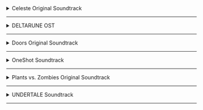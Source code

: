 <!-- files -->
<details>
<hr>
<summary>Celeste Original Soundtrack</summary>
<a class="link" href="Celeste Original Soundtrack/Celeste Original Soundtrack.png">Celeste Original Soundtrack.png</a><br>
<a class="link" href="Celeste Original Soundtrack/Prologue.mp3">Prologue.mp3</a><br>
<a class="link" href="Celeste Original Soundtrack/First Steps.mp3">First Steps.mp3</a><br>
<a class="link" href="Celeste Original Soundtrack/Resurrections.mp3">Resurrections.mp3</a><br>
<a class="link" href="Celeste Original Soundtrack/Awake.mp3">Awake.mp3</a><br>
<a class="link" href="Celeste Original Soundtrack/Postcard from Celeste Mountain.mp3">Postcard from Celeste Mountain.mp3</a><br>
<a class="link" href="Celeste Original Soundtrack/Checking In.mp3">Checking In.mp3</a><br>
<a class="link" href="Celeste Original Soundtrack/Spirit of Hospitality.mp3">Spirit of Hospitality.mp3</a><br>
<a class="link" href="Celeste Original Soundtrack/Scattered and Lost.mp3">Scattered and Lost.mp3</a><br>
<a class="link" href="Celeste Original Soundtrack/Golden.mp3">Golden.mp3</a><br>
<a class="link" href="Celeste Original Soundtrack/Anxiety.mp3">Anxiety.mp3</a><br>
<a class="link" href="Celeste Original Soundtrack/Quiet and Falling.mp3">Quiet and Falling.mp3</a><br>
<a class="link" href="Celeste Original Soundtrack/In the Mirror.mp3">In the Mirror.mp3</a><br>
<a class="link" href="Celeste Original Soundtrack/Madeline and Theo.mp3">Madeline and Theo.mp3</a><br>
<a class="link" href="Celeste Original Soundtrack/Starjump.mp3">Starjump.mp3</a><br>
<a class="link" href="Celeste Original Soundtrack/Reflection.mp3">Reflection.mp3</a><br>
<a class="link" href="Celeste Original Soundtrack/Confronting Myself.mp3">Confronting Myself.mp3</a><br>
<a class="link" href="Celeste Original Soundtrack/Little Goth.mp3">Little Goth.mp3</a><br>
<a class="link" href="Celeste Original Soundtrack/Reach for the Summit.mp3">Reach for the Summit.mp3</a><br>
<a class="link" href="Celeste Original Soundtrack/Exhale.mp3">Exhale.mp3</a><br>
<a class="link" href="Celeste Original Soundtrack/Heart of the Mountain.mp3">Heart of the Mountain.mp3</a><br>
<a class="link" href="Celeste Original Soundtrack/My Dearest Friends.mp3">My Dearest Friends.mp3</a><br>
</details><hr>
<details>
<hr>
<summary>DELTARUNE OST</summary>
<details>
<hr>
<summary>Chapter 1</summary>
<a class="link" href="DELTARUNE OST/Chapter 1/DELTARUNE Chapter 1 OST.png">DELTARUNE Chapter 1 OST.png</a><br>
<a class="link" href="DELTARUNE OST/Chapter 1/ANOTHER HIM.flac">ANOTHER HIM.flac</a><br>
<a class="link" href="DELTARUNE OST/Chapter 1/Beginning.flac">Beginning.flac</a><br>
<a class="link" href="DELTARUNE OST/Chapter 1/School.flac">School.flac</a><br>
<a class="link" href="DELTARUNE OST/Chapter 1/Susie.flac">Susie.flac</a><br>
<a class="link" href="DELTARUNE OST/Chapter 1/The Door.flac">The Door.flac</a><br>
<a class="link" href="DELTARUNE OST/Chapter 1/Cliffs.flac">Cliffs.flac</a><br>
<a class="link" href="DELTARUNE OST/Chapter 1/The Chase.flac">The Chase.flac</a><br>
<a class="link" href="DELTARUNE OST/Chapter 1/The Legend.flac">The Legend.flac</a><br>
<a class="link" href="DELTARUNE OST/Chapter 1/Lancer.flac">Lancer.flac</a><br>
<a class="link" href="DELTARUNE OST/Chapter 1/Rude Buster.flac">Rude Buster.flac</a><br>
<a class="link" href="DELTARUNE OST/Chapter 1/Empty Town.flac">Empty Town.flac</a><br>
<a class="link" href="DELTARUNE OST/Chapter 1/Weird Birds.flac">Weird Birds.flac</a><br>
<a class="link" href="DELTARUNE OST/Chapter 1/Field of Hopes and Dreams.flac">Field of Hopes and Dreams.flac</a><br>
<a class="link" href="DELTARUNE OST/Chapter 1/Fanfare (from Rose of Winter).flac">Fanfare (from Rose of Winter).flac</a><br>
<a class="link" href="DELTARUNE OST/Chapter 1/Lantern.flac">Lantern.flac</a><br>
<a class="link" href="DELTARUNE OST/Chapter 1/I'm Very Bad.flac">I'm Very Bad.flac</a><br>
<a class="link" href="DELTARUNE OST/Chapter 1/Checker Dance.flac">Checker Dance.flac</a><br>
<a class="link" href="DELTARUNE OST/Chapter 1/Quiet Autumn.flac">Quiet Autumn.flac</a><br>
<a class="link" href="DELTARUNE OST/Chapter 1/Scarlet Forest.flac">Scarlet Forest.flac</a><br>
<a class="link" href="DELTARUNE OST/Chapter 1/Thrash Machine.flac">Thrash Machine.flac</a><br>
<a class="link" href="DELTARUNE OST/Chapter 1/Vs. Lancer.flac">Vs. Lancer.flac</a><br>
<a class="link" href="DELTARUNE OST/Chapter 1/Basement.flac">Basement.flac</a><br>
<a class="link" href="DELTARUNE OST/Chapter 1/Imminent Death.flac">Imminent Death.flac</a><br>
<a class="link" href="DELTARUNE OST/Chapter 1/Vs. Susie.flac">Vs. Susie.flac</a><br>
<a class="link" href="DELTARUNE OST/Chapter 1/Card Castle.flac">Card Castle.flac</a><br>
<a class="link" href="DELTARUNE OST/Chapter 1/Rouxls Kaard.flac">Rouxls Kaard.flac</a><br>
<a class="link" href="DELTARUNE OST/Chapter 1/April 2012.flac">April 2012.flac</a><br>
<a class="link" href="DELTARUNE OST/Chapter 1/Hip Shop.flac">Hip Shop.flac</a><br>
<a class="link" href="DELTARUNE OST/Chapter 1/Gallery.flac">Gallery.flac</a><br>
<a class="link" href="DELTARUNE OST/Chapter 1/Chaos King.flac">Chaos King.flac</a><br>
<a class="link" href="DELTARUNE OST/Chapter 1/Darkness Falls.flac">Darkness Falls.flac</a><br>
<a class="link" href="DELTARUNE OST/Chapter 1/The Circus.flac">The Circus.flac</a><br>
<a class="link" href="DELTARUNE OST/Chapter 1/THE WORLD REVOLVING.flac">THE WORLD REVOLVING.flac</a><br>
<a class="link" href="DELTARUNE OST/Chapter 1/Friendship.flac">Friendship.flac</a><br>
<a class="link" href="DELTARUNE OST/Chapter 1/THE HOLY.flac">THE HOLY.flac</a><br>
<a class="link" href="DELTARUNE OST/Chapter 1/Your Power.flac">Your Power.flac</a><br>
<a class="link" href="DELTARUNE OST/Chapter 1/A Town Called Hometown.flac">A Town Called Hometown.flac</a><br>
<a class="link" href="DELTARUNE OST/Chapter 1/You Can Always Come Home.flac">You Can Always Come Home.flac</a><br>
<a class="link" href="DELTARUNE OST/Chapter 1/Don't Forget.flac">Don't Forget.flac</a><br>
<a class="link" href="DELTARUNE OST/Chapter 1/Before the Story.flac">Before the Story.flac</a><br>
</details><hr>
<details>
<hr>
<summary>Chapter 2</summary>
<a class="link" href="DELTARUNE OST/Chapter 2/DELTARUNE Chapter 2 OST.png">DELTARUNE Chapter 2 OST.png</a><br>
<a class="link" href="DELTARUNE OST/Chapter 2/Faint Glow.flac">Faint Glow.flac</a><br>
<a class="link" href="DELTARUNE OST/Chapter 2/Girl Next Door.flac">Girl Next Door.flac</a><br>
<a class="link" href="DELTARUNE OST/Chapter 2/My Castle Town.flac">My Castle Town.flac</a><br>
<a class="link" href="DELTARUNE OST/Chapter 2/Ohhhhohohoho!.flac">Ohhhhohohoho!.flac</a><br>
<a class="link" href="DELTARUNE OST/Chapter 2/Queen.flac">Queen.flac</a><br>
<a class="link" href="DELTARUNE OST/Chapter 2/A CYBER'S WORLD?.flac">A CYBER'S WORLD?.flac</a><br>
<a class="link" href="DELTARUNE OST/Chapter 2/A Simple Diversion.flac">A Simple Diversion.flac</a><br>
<a class="link" href="DELTARUNE OST/Chapter 2/Almost To The Guys!.flac">Almost To The Guys!.flac</a><br>
<a class="link" href="DELTARUNE OST/Chapter 2/Cool Beat.flac">Cool Beat.flac</a><br>
<a class="link" href="DELTARUNE OST/Chapter 2/When I Get Mad I Dance Like This.flac">When I Get Mad I Dance Like This.flac</a><br>
<a class="link" href="DELTARUNE OST/Chapter 2/Cyber Battle (Solo).flac">Cyber Battle (Solo).flac</a><br>
<a class="link" href="DELTARUNE OST/Chapter 2/When I Get Happy I Dance Like This.flac">When I Get Happy I Dance Like This.flac</a><br>
<a class="link" href="DELTARUNE OST/Chapter 2/Sound Studio.flac">Sound Studio.flac</a><br>
<a class="link" href="DELTARUNE OST/Chapter 2/Berdly.flac">Berdly.flac</a><br>
<a class="link" href="DELTARUNE OST/Chapter 2/Smart Race.flac">Smart Race.flac</a><br>
<a class="link" href="DELTARUNE OST/Chapter 2/Faint Courage (Game Over).flac">Faint Courage (Game Over).flac</a><br>
<a class="link" href="DELTARUNE OST/Chapter 2/WELCOME TO THE CITY.flac">WELCOME TO THE CITY.flac</a><br>
<a class="link" href="DELTARUNE OST/Chapter 2/Mini Studio.flac">Mini Studio.flac</a><br>
<a class="link" href="DELTARUNE OST/Chapter 2/Holiday Studio.flac">Holiday Studio.flac</a><br>
<a class="link" href="DELTARUNE OST/Chapter 2/Cool Mixtape.flac">Cool Mixtape.flac</a><br>
<a class="link" href="DELTARUNE OST/Chapter 2/HEY EVERY    !.flac">HEY EVERY    !.flac</a><br>
<a class="link" href="DELTARUNE OST/Chapter 2/Spamton.flac">Spamton.flac</a><br>
<a class="link" href="DELTARUNE OST/Chapter 2/NOW'S YOUR CHANCE TO BE A.flac">NOW'S YOUR CHANCE TO BE A.flac</a><br>
<a class="link" href="DELTARUNE OST/Chapter 2/Elegant Entrance.flac">Elegant Entrance.flac</a><br>
<a class="link" href="DELTARUNE OST/Chapter 2/Bluebird of Misfortune.flac">Bluebird of Misfortune.flac</a><br>
<a class="link" href="DELTARUNE OST/Chapter 2/Pandora Palace.flac">Pandora Palace.flac</a><br>
<a class="link" href="DELTARUNE OST/Chapter 2/KEYGEN.flac">KEYGEN.flac</a><br>
<a class="link" href="DELTARUNE OST/Chapter 2/Acid Tunnel of Love.flac">Acid Tunnel of Love.flac</a><br>
<a class="link" href="DELTARUNE OST/Chapter 2/It's Pronounced "Rules".flac">It's Pronounced "Rules".flac</a><br>
<a class="link" href="DELTARUNE OST/Chapter 2/Lost Girl.flac">Lost Girl.flac</a><br>
<a class="link" href="DELTARUNE OST/Chapter 2/Ferris Wheel.flac">Ferris Wheel.flac</a><br>
<a class="link" href="DELTARUNE OST/Chapter 2/Attack of the Killer Queen.flac">Attack of the Killer Queen.flac</a><br>
<a class="link" href="DELTARUNE OST/Chapter 2/Giga Size.flac">Giga Size.flac</a><br>
<a class="link" href="DELTARUNE OST/Chapter 2/Powers Combined.flac">Powers Combined.flac</a><br>
<a class="link" href="DELTARUNE OST/Chapter 2/Knock You Down !!.flac">Knock You Down !!.flac</a><br>
<a class="link" href="DELTARUNE OST/Chapter 2/The Dark Truth.flac">The Dark Truth.flac</a><br>
<a class="link" href="DELTARUNE OST/Chapter 2/Digital Roots.flac">Digital Roots.flac</a><br>
<a class="link" href="DELTARUNE OST/Chapter 2/Deal Gone Wrong.flac">Deal Gone Wrong.flac</a><br>
<a class="link" href="DELTARUNE OST/Chapter 2/BIG SHOT.flac">BIG SHOT.flac</a><br>
<a class="link" href="DELTARUNE OST/Chapter 2/A Real Boy!.flac">A Real Boy!.flac</a><br>
<a class="link" href="DELTARUNE OST/Chapter 2/Dialtone.flac">Dialtone.flac</a><br>
<a class="link" href="DELTARUNE OST/Chapter 2/sans..flac">sans..flac</a><br>
<a class="link" href="DELTARUNE OST/Chapter 2/Chill Jailbreak Alarm To Study And Relax To.flac">Chill Jailbreak Alarm To Study And Relax To.flac</a><br>
<a class="link" href="DELTARUNE OST/Chapter 2/You Can Always Come Home.flac">You Can Always Come Home.flac</a><br>
<a class="link" href="DELTARUNE OST/Chapter 2/Until Next Time.flac">Until Next Time.flac</a><br>
<a class="link" href="DELTARUNE OST/Chapter 2/Before The Story.flac">Before The Story.flac</a><br>
<a class="link" href="DELTARUNE OST/Chapter 2/Berdly (Rejected Concept).flac">Berdly (Rejected Concept).flac</a><br>
<a class="link" href="DELTARUNE OST/Chapter 2/KEYGEN (SPAMTON SWEEPSTAKES).flac">KEYGEN (SPAMTON SWEEPSTAKES).flac</a><br>
</details><hr>
</details><hr>
<details>
<hr>
<summary>Doors Original Soundtrack</summary>
<details>
<hr>
<summary>Volume 1</summary>
<a class="link" href="Doors Original Soundtrack/Volume 1/Doors (Original Game Soundtrack) Vol. 1.png">Doors (Original Game Soundtrack) Vol. 1.png</a><br>
<a class="link" href="Doors Original Soundtrack/Volume 1/Dawn Of The Doors.mp3">Dawn Of The Doors.mp3</a><br>
<a class="link" href="Doors Original Soundtrack/Volume 1/Elevator Jam.mp3">Elevator Jam.mp3</a><br>
<a class="link" href="Doors Original Soundtrack/Volume 1/Guiding Light.mp3">Guiding Light.mp3</a><br>
<a class="link" href="Doors Original Soundtrack/Volume 1/Here I Come.mp3">Here I Come.mp3</a><br>
<a class="link" href="Doors Original Soundtrack/Volume 1/Unhinged.mp3">Unhinged.mp3</a><br>
</details><hr>
<details>
<hr>
<summary>Volume 2</summary>
<a class="link" href="Doors Original Soundtrack/Volume 2/Doors (Original Game Soundtrack) Vol. 2.png">Doors (Original Game Soundtrack) Vol. 2.png</a><br>
<a class="link" href="Doors Original Soundtrack/Volume 2/Trailer Theme Remix.mp3">Trailer Theme Remix.mp3</a><br>
<a class="link" href="Doors Original Soundtrack/Volume 2/Elevator Jam Remix.mp3">Elevator Jam Remix.mp3</a><br>
<a class="link" href="Doors Original Soundtrack/Volume 2/Curious Light.mp3">Curious Light.mp3</a><br>
<a class="link" href="Doors Original Soundtrack/Volume 2/Jeff's Jingle.mp3">Jeff's Jingle.mp3</a><br>
<a class="link" href="Doors Original Soundtrack/Volume 2/Unhinged II.mp3">Unhinged II.mp3</a><br>
<a class="link" href="Doors Original Soundtrack/Volume 2/Elevator Jammed.mp3">Elevator Jammed.mp3</a><br>
</details><hr>
</details><hr>
<details>
<hr>
<summary>OneShot Soundtrack</summary>
<details>
<hr>
<summary>Solstice</summary>
<a class="link" href="OneShot Soundtrack/Solstice/Happily Ever After.jpg">Happily Ever After.jpg</a><br>
<a class="link" href="OneShot Soundtrack/Solstice/OneShot Solstice Soundtrack.png">OneShot Solstice Soundtrack.png</a><br>
<a class="link" href="OneShot Soundtrack/Solstice/Prelude.flac">Prelude.flac</a><br>
<a class="link" href="OneShot Soundtrack/Solstice/Deep Mines.flac">Deep Mines.flac</a><br>
<a class="link" href="OneShot Soundtrack/Solstice/Vestige.flac">Vestige.flac</a><br>
<a class="link" href="OneShot Soundtrack/Solstice/Sonder (extended).flac">Sonder (extended).flac</a><br>
<a class="link" href="OneShot Soundtrack/Solstice/Out of Protocol.flac">Out of Protocol.flac</a><br>
<a class="link" href="OneShot Soundtrack/Solstice/Panic.flac">Panic.flac</a><br>
<a class="link" href="OneShot Soundtrack/Solstice/Collapse.flac">Collapse.flac</a><br>
<a class="link" href="OneShot Soundtrack/Solstice/Navigate (extended).flac">Navigate (extended).flac</a><br>
<a class="link" href="OneShot Soundtrack/Solstice/The FIrst Universe.flac">The FIrst Universe.flac</a><br>
<a class="link" href="OneShot Soundtrack/Solstice/Aviator.flac">Aviator.flac</a><br>
<a class="link" href="OneShot Soundtrack/Solstice/Eleventh Hour.flac">Eleventh Hour.flac</a><br>
<a class="link" href="OneShot Soundtrack/Solstice/Rue.flac">Rue.flac</a><br>
<a class="link" href="OneShot Soundtrack/Solstice/The Author.flac">The Author.flac</a><br>
<a class="link" href="OneShot Soundtrack/Solstice/The World Machine.flac">The World Machine.flac</a><br>
<a class="link" href="OneShot Soundtrack/Solstice/Encounter.flac">Encounter.flac</a><br>
<a class="link" href="OneShot Soundtrack/Solstice/Solstice.flac">Solstice.flac</a><br>
<a class="link" href="OneShot Soundtrack/Solstice/Sunrise.flac">Sunrise.flac</a><br>
<a class="link" href="OneShot Soundtrack/Solstice/In Memory.flac">In Memory.flac</a><br>
<a class="link" href="OneShot Soundtrack/Solstice/Epilogue.flac">Epilogue.flac</a><br>
<a class="link" href="OneShot Soundtrack/Solstice/Homesick.flac">Homesick.flac</a><br>
<a class="link" href="OneShot Soundtrack/Solstice/Inventory.flac">Inventory.flac</a><br>
<a class="link" href="OneShot Soundtrack/Solstice/Simpler Secrets.flac">Simpler Secrets.flac</a><br>
<a class="link" href="OneShot Soundtrack/Solstice/First Flight.flac">First Flight.flac</a><br>
<a class="link" href="OneShot Soundtrack/Solstice/The Simulation.flac">The Simulation.flac</a><br>
<a class="link" href="OneShot Soundtrack/Solstice/Ghost in the Machine.flac">Ghost in the Machine.flac</a><br>
<a class="link" href="OneShot Soundtrack/Solstice/Happily Ever After.flac">Happily Ever After.flac</a><br>
<a class="link" href="OneShot Soundtrack/Solstice/Niko's Theme.flac">Niko's Theme.flac</a><br>
</details><hr>
<a class="link" href="OneShot Soundtrack/IT'S TIME TO FIGHT CRIME.jpg">IT'S TIME TO FIGHT CRIME.jpg</a><br>
<a class="link" href="OneShot Soundtrack/OneShot Soundtrack.png">OneShot Soundtrack.png</a><br>
<a class="link" href="OneShot Soundtrack/Ram.jpg">Ram.jpg</a><br>
<a class="link" href="OneShot Soundtrack/My Burden Is Light.flac">My Burden Is Light.flac</a><br>
<a class="link" href="OneShot Soundtrack/Someplace I Know.flac">Someplace I Know.flac</a><br>
<a class="link" href="OneShot Soundtrack/Puzzle Solved.flac">Puzzle Solved.flac</a><br>
<a class="link" href="OneShot Soundtrack/Phosphor.flac">Phosphor.flac</a><br>
<a class="link" href="OneShot Soundtrack/The Prophecy.flac">The Prophecy.flac</a><br>
<a class="link" href="OneShot Soundtrack/Abandoned Factory.flac">Abandoned Factory.flac</a><br>
<a class="link" href="OneShot Soundtrack/Silverpoint.flac">Silverpoint.flac</a><br>
<a class="link" href="OneShot Soundtrack/A God's Machine.flac">A God's Machine.flac</a><br>
<a class="link" href="OneShot Soundtrack/Rowbot.flac">Rowbot.flac</a><br>
<a class="link" href="OneShot Soundtrack/Geothermal.flac">Geothermal.flac</a><br>
<a class="link" href="OneShot Soundtrack/Distant.flac">Distant.flac</a><br>
<a class="link" href="OneShot Soundtrack/Into The Light.flac">Into The Light.flac</a><br>
<a class="link" href="OneShot Soundtrack/Self Contained Universe (Reprise).flac">Self Contained Universe (Reprise).flac</a><br>
<a class="link" href="OneShot Soundtrack/Navigate.flac">Navigate.flac</a><br>
<a class="link" href="OneShot Soundtrack/To Sleep.flac">To Sleep.flac</a><br>
<a class="link" href="OneShot Soundtrack/To Dream.flac">To Dream.flac</a><br>
<a class="link" href="OneShot Soundtrack/Flooded Ruins.flac">Flooded Ruins.flac</a><br>
<a class="link" href="OneShot Soundtrack/Alula.flac">Alula.flac</a><br>
<a class="link" href="OneShot Soundtrack/Children of the Ruins.flac">Children of the Ruins.flac</a><br>
<a class="link" href="OneShot Soundtrack/Ram.flac">Ram.flac</a><br>
<a class="link" href="OneShot Soundtrack/Pretty Bad.flac">Pretty Bad.flac</a><br>
<a class="link" href="OneShot Soundtrack/On Little Cat Feet.flac">On Little Cat Feet.flac</a><br>
<a class="link" href="OneShot Soundtrack/Indoors.flac">Indoors.flac</a><br>
<a class="link" href="OneShot Soundtrack/Dark Stairwell.flac">Dark Stairwell.flac</a><br>
<a class="link" href="OneShot Soundtrack/Sonder.flac">Sonder.flac</a><br>
<a class="link" href="OneShot Soundtrack/Pretty nice day, huh....flac">Pretty nice day, huh....flac</a><br>
<a class="link" href="OneShot Soundtrack/On Little Cat Feet (ground).flac">On Little Cat Feet (ground).flac</a><br>
<a class="link" href="OneShot Soundtrack/Library Stroll.flac">Library Stroll.flac</a><br>
<a class="link" href="OneShot Soundtrack/Simple Secrets.flac">Simple Secrets.flac</a><br>
<a class="link" href="OneShot Soundtrack/Factory.flac">Factory.flac</a><br>
<a class="link" href="OneShot Soundtrack/Library Nap.flac">Library Nap.flac</a><br>
<a class="link" href="OneShot Soundtrack/The Tower.flac">The Tower.flac</a><br>
<a class="link" href="OneShot Soundtrack/Distant water.flac">Distant water.flac</a><br>
<a class="link" href="OneShot Soundtrack/Niko and the World Machine.flac">Niko and the World Machine.flac</a><br>
<a class="link" href="OneShot Soundtrack/I'm Here.flac">I'm Here.flac</a><br>
<a class="link" href="OneShot Soundtrack/Pretty.flac">Pretty.flac</a><br>
<a class="link" href="OneShot Soundtrack/Sun.flac">Sun.flac</a><br>
<a class="link" href="OneShot Soundtrack/Self Contained Universe.flac">Self Contained Universe.flac</a><br>
<a class="link" href="OneShot Soundtrack/Thanks For Everything.flac">Thanks For Everything.flac</a><br>
<a class="link" href="OneShot Soundtrack/OneShot Trailer.flac">OneShot Trailer.flac</a><br>
<a class="link" href="OneShot Soundtrack/Countdown.flac">Countdown.flac</a><br>
<a class="link" href="OneShot Soundtrack/IT'S TIME TO FIGHT CRIME.flac">IT'S TIME TO FIGHT CRIME.flac</a><br>
</details><hr>
<details>
<hr>
<summary>Plants vs. Zombies Original Soundtrack</summary>
<a class="link" href="Plants vs. Zombies Original Soundtrack/Plants vs. Zombies Original Soundtrack.png">Plants vs. Zombies Original Soundtrack.png</a><br>
<a class="link" href="Plants vs. Zombies Original Soundtrack/Crazy Dave's Greeting.flac">Crazy Dave's Greeting.flac</a><br>
<a class="link" href="Plants vs. Zombies Original Soundtrack/Crazy Dave (Intro Theme).flac">Crazy Dave (Intro Theme).flac</a><br>
<a class="link" href="Plants vs. Zombies Original Soundtrack/Choose Your Seeds.flac">Choose Your Seeds.flac</a><br>
<a class="link" href="Plants vs. Zombies Original Soundtrack/Grasswalk.flac">Grasswalk.flac</a><br>
<a class="link" href="Plants vs. Zombies Original Soundtrack/Loonboon.flac">Loonboon.flac</a><br>
<a class="link" href="Plants vs. Zombies Original Soundtrack/Moongrains.flac">Moongrains.flac</a><br>
<a class="link" href="Plants vs. Zombies Original Soundtrack/Zen Garden.flac">Zen Garden.flac</a><br>
<a class="link" href="Plants vs. Zombies Original Soundtrack/Watery Graves (slow).flac">Watery Graves (slow).flac</a><br>
<a class="link" href="Plants vs. Zombies Original Soundtrack/Watery Graves (fast).flac">Watery Graves (fast).flac</a><br>
<a class="link" href="Plants vs. Zombies Original Soundtrack/Ultimate Battle.flac">Ultimate Battle.flac</a><br>
<a class="link" href="Plants vs. Zombies Original Soundtrack/Rigor Mormist.flac">Rigor Mormist.flac</a><br>
<a class="link" href="Plants vs. Zombies Original Soundtrack/Cerebrawl.flac">Cerebrawl.flac</a><br>
<a class="link" href="Plants vs. Zombies Original Soundtrack/Graze the Roof.flac">Graze the Roof.flac</a><br>
<a class="link" href="Plants vs. Zombies Original Soundtrack/Brainiac Maniac.flac">Brainiac Maniac.flac</a><br>
<a class="link" href="Plants vs. Zombies Original Soundtrack/Zombies On Your Lawn.flac">Zombies On Your Lawn.flac</a><br>
<a class="link" href="Plants vs. Zombies Original Soundtrack/Zombotany (unreleased track).flac">Zombotany (unreleased track).flac</a><br>
<a class="link" href="Plants vs. Zombies Original Soundtrack/Uraniwa ni Zombies ga!.flac">Uraniwa ni Zombies ga!.flac</a><br>
<a class="link" href="Plants vs. Zombies Original Soundtrack/Crazy Dave (in game).flac">Crazy Dave (in game).flac</a><br>
<a class="link" href="Plants vs. Zombies Original Soundtrack/Choose Your Seeds (in game).flac">Choose Your Seeds (in game).flac</a><br>
<a class="link" href="Plants vs. Zombies Original Soundtrack/Grasswalk (in game).flac">Grasswalk (in game).flac</a><br>
<a class="link" href="Plants vs. Zombies Original Soundtrack/Loonboon (in game).flac">Loonboon (in game).flac</a><br>
<a class="link" href="Plants vs. Zombies Original Soundtrack/Moongrains (in game).flac">Moongrains (in game).flac</a><br>
<a class="link" href="Plants vs. Zombies Original Soundtrack/Zen Garden (in game).flac">Zen Garden (in game).flac</a><br>
<a class="link" href="Plants vs. Zombies Original Soundtrack/Watery Graves (in game).flac">Watery Graves (in game).flac</a><br>
<a class="link" href="Plants vs. Zombies Original Soundtrack/Ultimate Battle (in game).flac">Ultimate Battle (in game).flac</a><br>
<a class="link" href="Plants vs. Zombies Original Soundtrack/Rigor Mormist (in game).flac">Rigor Mormist (in game).flac</a><br>
<a class="link" href="Plants vs. Zombies Original Soundtrack/Cerebrawl (in game).flac">Cerebrawl (in game).flac</a><br>
<a class="link" href="Plants vs. Zombies Original Soundtrack/Graze the Roof (in game).flac">Graze the Roof (in game).flac</a><br>
<a class="link" href="Plants vs. Zombies Original Soundtrack/Brainiac Maniac (in game).flac">Brainiac Maniac (in game).flac</a><br>
</details><hr>
<details>
<hr>
<summary>UNDERTALE Soundtrack</summary>
<a class="link" href="UNDERTALE Soundtrack/UNDERTALE Soundtrack.png">UNDERTALE Soundtrack.png</a><br>
<a class="link" href="UNDERTALE Soundtrack/Once Upon A Time.mp3">Once Upon A Time.mp3</a><br>
<a class="link" href="UNDERTALE Soundtrack/Start Menu.mp3">Start Menu.mp3</a><br>
<a class="link" href="UNDERTALE Soundtrack/Your Best Friend.mp3">Your Best Friend.mp3</a><br>
<a class="link" href="UNDERTALE Soundtrack/Fallen Down.mp3">Fallen Down.mp3</a><br>
<a class="link" href="UNDERTALE Soundtrack/Ruins.mp3">Ruins.mp3</a><br>
<a class="link" href="UNDERTALE Soundtrack/Uwa!! So Temperate♫.mp3">Uwa!! So Temperate♫.mp3</a><br>
<a class="link" href="UNDERTALE Soundtrack/Anticipation.mp3">Anticipation.mp3</a><br>
<a class="link" href="UNDERTALE Soundtrack/Unnecessary Tension.mp3">Unnecessary Tension.mp3</a><br>
<a class="link" href="UNDERTALE Soundtrack/Enemy Approaching.mp3">Enemy Approaching.mp3</a><br>
<a class="link" href="UNDERTALE Soundtrack/Ghost Fight.mp3">Ghost Fight.mp3</a><br>
<a class="link" href="UNDERTALE Soundtrack/Determination.mp3">Determination.mp3</a><br>
<a class="link" href="UNDERTALE Soundtrack/Home.mp3">Home.mp3</a><br>
<a class="link" href="UNDERTALE Soundtrack/Home (Music Box).mp3">Home (Music Box).mp3</a><br>
<a class="link" href="UNDERTALE Soundtrack/Heartache.mp3">Heartache.mp3</a><br>
<a class="link" href="UNDERTALE Soundtrack/sans.mp3">sans.mp3</a><br>
<a class="link" href="UNDERTALE Soundtrack/Nyeh Heh Heh!.mp3">Nyeh Heh Heh!.mp3</a><br>
<a class="link" href="UNDERTALE Soundtrack/Snowy.mp3">Snowy.mp3</a><br>
<a class="link" href="UNDERTALE Soundtrack/Uwa!! So Holiday♫.mp3">Uwa!! So Holiday♫.mp3</a><br>
<a class="link" href="UNDERTALE Soundtrack/Dogbass.mp3">Dogbass.mp3</a><br>
<a class="link" href="UNDERTALE Soundtrack/Mysterious Place.mp3">Mysterious Place.mp3</a><br>
<a class="link" href="UNDERTALE Soundtrack/Dogsong.mp3">Dogsong.mp3</a><br>
<a class="link" href="UNDERTALE Soundtrack/Snowdin Town.mp3">Snowdin Town.mp3</a><br>
<a class="link" href="UNDERTALE Soundtrack/Shop.mp3">Shop.mp3</a><br>
<a class="link" href="UNDERTALE Soundtrack/Bonetrousle.mp3">Bonetrousle.mp3</a><br>
<a class="link" href="UNDERTALE Soundtrack/Dating Start!.mp3">Dating Start!.mp3</a><br>
<a class="link" href="UNDERTALE Soundtrack/Dating Tense!.mp3">Dating Tense!.mp3</a><br>
<a class="link" href="UNDERTALE Soundtrack/Dating Fight!.mp3">Dating Fight!.mp3</a><br>
<a class="link" href="UNDERTALE Soundtrack/Premonition.mp3">Premonition.mp3</a><br>
<a class="link" href="UNDERTALE Soundtrack/Danger Mystery.mp3">Danger Mystery.mp3</a><br>
<a class="link" href="UNDERTALE Soundtrack/Undyne.mp3">Undyne.mp3</a><br>
<a class="link" href="UNDERTALE Soundtrack/Waterfall.mp3">Waterfall.mp3</a><br>
<a class="link" href="UNDERTALE Soundtrack/Run!.mp3">Run!.mp3</a><br>
<a class="link" href="UNDERTALE Soundtrack/Quiet Water.mp3">Quiet Water.mp3</a><br>
<a class="link" href="UNDERTALE Soundtrack/Memory.mp3">Memory.mp3</a><br>
<a class="link" href="UNDERTALE Soundtrack/Bird That Carries You Over A Disproportionately Small Gap.mp3">Bird That Carries You Over A Disproportionately Small Gap.mp3</a><br>
<a class="link" href="UNDERTALE Soundtrack/Dummy!.mp3">Dummy!.mp3</a><br>
<a class="link" href="UNDERTALE Soundtrack/Pathetic House.mp3">Pathetic House.mp3</a><br>
<a class="link" href="UNDERTALE Soundtrack/Spooktune.mp3">Spooktune.mp3</a><br>
<a class="link" href="UNDERTALE Soundtrack/Spookwave.mp3">Spookwave.mp3</a><br>
<a class="link" href="UNDERTALE Soundtrack/Ghouliday.mp3">Ghouliday.mp3</a><br>
<a class="link" href="UNDERTALE Soundtrack/Chill.mp3">Chill.mp3</a><br>
<a class="link" href="UNDERTALE Soundtrack/Thundersnail.mp3">Thundersnail.mp3</a><br>
<a class="link" href="UNDERTALE Soundtrack/Temmie Village.mp3">Temmie Village.mp3</a><br>
<a class="link" href="UNDERTALE Soundtrack/Tem Shop.mp3">Tem Shop.mp3</a><br>
<a class="link" href="UNDERTALE Soundtrack/NGAHHH!!.mp3">NGAHHH!!.mp3</a><br>
<a class="link" href="UNDERTALE Soundtrack/Spear of Justice.mp3">Spear of Justice.mp3</a><br>
<a class="link" href="UNDERTALE Soundtrack/Ooo.mp3">Ooo.mp3</a><br>
<a class="link" href="UNDERTALE Soundtrack/Alphys.mp3">Alphys.mp3</a><br>
<a class="link" href="UNDERTALE Soundtrack/It's Showtime!.mp3">It's Showtime!.mp3</a><br>
<a class="link" href="UNDERTALE Soundtrack/Metal Crusher.mp3">Metal Crusher.mp3</a><br>
<a class="link" href="UNDERTALE Soundtrack/Another Medium.mp3">Another Medium.mp3</a><br>
<a class="link" href="UNDERTALE Soundtrack/Uwa!! So HEATS!!♫.mp3">Uwa!! So HEATS!!♫.mp3</a><br>
<a class="link" href="UNDERTALE Soundtrack/Stronger Monsters.mp3">Stronger Monsters.mp3</a><br>
<a class="link" href="UNDERTALE Soundtrack/Hotel.mp3">Hotel.mp3</a><br>
<a class="link" href="UNDERTALE Soundtrack/Can You Really Call This A Hotel, I Didn't Receive A Mint On My Pillow Or Anything.mp3">Can You Really Call This A Hotel, I Didn't Receive A Mint On My Pillow Or Anything.mp3</a><br>
<a class="link" href="UNDERTALE Soundtrack/Confession.mp3">Confession.mp3</a><br>
<a class="link" href="UNDERTALE Soundtrack/Live Report.mp3">Live Report.mp3</a><br>
<a class="link" href="UNDERTALE Soundtrack/Death Report.mp3">Death Report.mp3</a><br>
<a class="link" href="UNDERTALE Soundtrack/Spider Dance.mp3">Spider Dance.mp3</a><br>
<a class="link" href="UNDERTALE Soundtrack/Wrong Enemy !-.mp3">Wrong Enemy !-.mp3</a><br>
<a class="link" href="UNDERTALE Soundtrack/Oh! One True Love.mp3">Oh! One True Love.mp3</a><br>
<a class="link" href="UNDERTALE Soundtrack/Oh! Dungeon.mp3">Oh! Dungeon.mp3</a><br>
<a class="link" href="UNDERTALE Soundtrack/It's Raining Somewhere Else.mp3">It's Raining Somewhere Else.mp3</a><br>
<a class="link" href="UNDERTALE Soundtrack/CORE Approach.mp3">CORE Approach.mp3</a><br>
<a class="link" href="UNDERTALE Soundtrack/CORE.mp3">CORE.mp3</a><br>
<a class="link" href="UNDERTALE Soundtrack/Last Episode!.mp3">Last Episode!.mp3</a><br>
<a class="link" href="UNDERTALE Soundtrack/Oh My.mp3">Oh My.mp3</a><br>
<a class="link" href="UNDERTALE Soundtrack/Death by Glamour.mp3">Death by Glamour.mp3</a><br>
<a class="link" href="UNDERTALE Soundtrack/For the Fans.mp3">For the Fans.mp3</a><br>
<a class="link" href="UNDERTALE Soundtrack/Long Elevator.mp3">Long Elevator.mp3</a><br>
<a class="link" href="UNDERTALE Soundtrack/Undertale.mp3">Undertale.mp3</a><br>
<a class="link" href="UNDERTALE Soundtrack/Song That Might Play When You Fight Sans.mp3">Song That Might Play When You Fight Sans.mp3</a><br>
<a class="link" href="UNDERTALE Soundtrack/The Choice.mp3">The Choice.mp3</a><br>
<a class="link" href="UNDERTALE Soundtrack/Small Shock.mp3">Small Shock.mp3</a><br>
<a class="link" href="UNDERTALE Soundtrack/Barrier.mp3">Barrier.mp3</a><br>
<a class="link" href="UNDERTALE Soundtrack/Bergentrückung.mp3">Bergentrückung.mp3</a><br>
<a class="link" href="UNDERTALE Soundtrack/ASGORE.mp3">ASGORE.mp3</a><br>
<a class="link" href="UNDERTALE Soundtrack/You Idiot.mp3">You Idiot.mp3</a><br>
<a class="link" href="UNDERTALE Soundtrack/Your Best Nightmare.mp3">Your Best Nightmare.mp3</a><br>
<a class="link" href="UNDERTALE Soundtrack/Finale.mp3">Finale.mp3</a><br>
<a class="link" href="UNDERTALE Soundtrack/An Ending.mp3">An Ending.mp3</a><br>
<a class="link" href="UNDERTALE Soundtrack/She's Playing Piano.mp3">She's Playing Piano.mp3</a><br>
<a class="link" href="UNDERTALE Soundtrack/Here We Are.mp3">Here We Are.mp3</a><br>
<a class="link" href="UNDERTALE Soundtrack/Amalgam.mp3">Amalgam.mp3</a><br>
<a class="link" href="UNDERTALE Soundtrack/Fallen Down (Reprise).mp3">Fallen Down (Reprise).mp3</a><br>
<a class="link" href="UNDERTALE Soundtrack/Don't Give Up.mp3">Don't Give Up.mp3</a><br>
<a class="link" href="UNDERTALE Soundtrack/Hopes and Dreams.mp3">Hopes and Dreams.mp3</a><br>
<a class="link" href="UNDERTALE Soundtrack/Burn in Despair!.mp3">Burn in Despair!.mp3</a><br>
<a class="link" href="UNDERTALE Soundtrack/SAVE the World.mp3">SAVE the World.mp3</a><br>
<a class="link" href="UNDERTALE Soundtrack/His Theme.mp3">His Theme.mp3</a><br>
<a class="link" href="UNDERTALE Soundtrack/Final Power.mp3">Final Power.mp3</a><br>
<a class="link" href="UNDERTALE Soundtrack/Reunited.mp3">Reunited.mp3</a><br>
<a class="link" href="UNDERTALE Soundtrack/Menu (Full).mp3">Menu (Full).mp3</a><br>
<a class="link" href="UNDERTALE Soundtrack/Respite.mp3">Respite.mp3</a><br>
<a class="link" href="UNDERTALE Soundtrack/Bring It In, Guys!.mp3">Bring It In, Guys!.mp3</a><br>
<a class="link" href="UNDERTALE Soundtrack/Last Goodbye.mp3">Last Goodbye.mp3</a><br>
<a class="link" href="UNDERTALE Soundtrack/But the Earth Refused to Die.mp3">But the Earth Refused to Die.mp3</a><br>
<a class="link" href="UNDERTALE Soundtrack/Battle Against a True Hero.mp3">Battle Against a True Hero.mp3</a><br>
<a class="link" href="UNDERTALE Soundtrack/Power of -NEO-.mp3">Power of -NEO-.mp3</a><br>
<a class="link" href="UNDERTALE Soundtrack/Megalovania.mp3">Megalovania.mp3</a><br>
<a class="link" href="UNDERTALE Soundtrack/Good Night.mp3">Good Night.mp3</a><br>
</details><hr>
<!-- files-end -->
